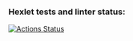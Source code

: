### Hexlet tests and linter status:
[![Actions Status](https://github.com/maletinchess/backend-project-6/workflows/hexlet-check/badge.svg)](https://github.com/maletinchess/backend-project-6/actions)
